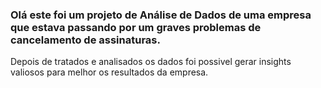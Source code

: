 ### Olá este foi um projeto de Análise de Dados de uma empresa que estava passando por um graves problemas de cancelamento de assinaturas. 
Depois de tratados e analisados os dados foi possivel gerar insights valiosos para melhor os resultados da empresa. 

